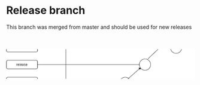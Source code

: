 # Release branch<br />
This branch was merged from master and should be used for new releases<br /><br /><br /><br />
![alt text](https://github.com/dev-felipe/gitflow-workflow/blob/hotfix/imgs-flowcharts/releasebranch.png)
